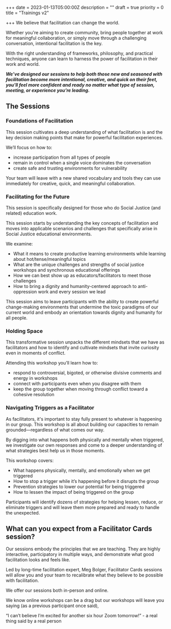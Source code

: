 +++
date = 2023-01-13T05:00:00Z
description = ""
draft = true
priority = 0
title = "Trainings v2"

+++
We believe that facilitation can change the world.

Whether you're aiming to create community, bring people together at work for meaningful collaboration, or simply move through a challenging conversation, intentional facilitation is the key.

With the right understanding of frameworks, philosophy, and practical techniques, anyone can learn to harness the power of facilitation in their work and world.

**_We’ve designed our sessions to help both those new and seasoned with facilitation become more intentional, creative, and quick on their feet, you'll feel more confident and ready no matter what type of session, meeting, or experience you’re leading._**

## The Sessions

### Foundations of Facilitation

This session cultivates a deep understanding of what facilitation is and the key decision making points that make for powerful facilitation experiences.

We’ll focus on how to:

* increase participation from all types of people
* remain in control when a single voice dominates the conversation
* create safe and trusting environments for vulnerability

Your team will leave with a new shared vocabulary and tools they can use immediately for creative, quick, and meaningful collaboration.

### Facilitating for the Future

This session is specifically designed for those who do Social Justice (and related) education work.

This session starts by understanding the key concepts of facilitation and moves into applicable scenarios and challenges that specifically arise in Social Justice educational environments.

We examine:

* What it means to create productive learning environments while learning about hot/tense/meaningful topics
* What are the unique challenges and strengths of social justice workshops and synchronous educational offerings
* How we can best show up as educators/facilitators to meet those challenges
* How to bring a dignity and humanity-centered approach to anti-oppression work and every session we lead

This session aims to leave participants with the ability to create powerful change-making environments that undermine the toxic paradigms of our current world and embody an orientation towards dignity and humanity for all people.

### Holding Space

This transformative session unpacks the different mindsets that we have as facilitators and how to identify and cultivate mindsets that invite curiosity even in moments of conflict.

Attending this workshop you’ll learn how to:

* respond to controversial, bigoted, or otherwise divisive comments and energy in workshops
* connect with participants even when you disagree with them
* keep the group together when moving through conflict toward a cohesive resolution

### Navigating Triggers as a Facilitator

As facilitators, it's important to stay fully present to whatever is happening in our group. This workshop is all about building our capacities to remain grounded—regardless of what comes our way.

By digging into what happens both physically and mentally when triggered, we investigate our own responses and come to a deeper understanding of what strategies best help us in those moments.

This workshop covers:

* What happens physically, mentally, and emotionally when we get triggered
* How to stop a trigger while it’s happening before it disrupts the group
* Prevention strategies to lower our potential for being triggered
* How to lessen the impact of being triggered on the group

Participants will identify dozens of strategies for helping lessen, reduce, or eliminate triggers and will leave them more prepared and ready to handle the unexpected.

## What can you expect from a Facilitator Cards session?

Our sessions embody the principles that we are teaching. They are highly interactive, participatory in multiple ways, and demonstrate what good facilitation looks and feels like.

Led by long-time facilitation expert, Meg Bolger, Facilitator Cards sessions will allow you and your team to recalibrate what they believe to be possible with facilitation.

We offer our sessions both in-person and online.

We know online workshops can be a drag but our workshops will leave you saying (as a previous participant once said),

“I can’t believe I’m excited for another six hour Zoom tomorrow!” - a real thing said by a real person
